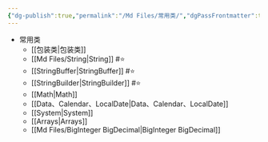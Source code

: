```yaml
---
{"dg-publish":true,"permalink":"/Md Files/常用类/","dgPassFrontmatter":true}
---
```


- 常用类
	- [[包装类\|包装类]]
	- [[Md Files/String\|String]] #⭐️ 
	- [[StringBuffer\|StringBuffer]] #⭐️ 
	- [[StringBuilder\|StringBuilder]] #⭐️ 
	- [[Math\|Math]]
	- [[Data、Calendar、LocalDate\|Data、Calendar、LocalDate]]
	- [[System\|System]] 
	- [[Arrays\|Arrays]]
	- [[Md Files/BigInteger BigDecimal\|BigInteger BigDecimal]] 